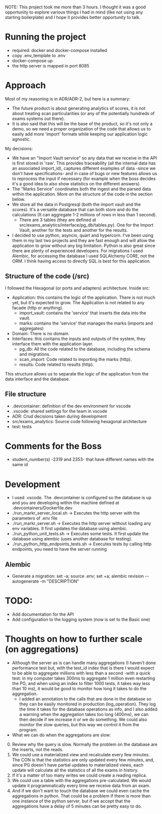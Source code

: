 NOTE: This project took me more than 3 hours. I thought it was a good opportunity to explore various things I had in mind (like not using any starting boilerplate) and I hope it provides better opportunity to talk.

# Running the project
- required: docker and docker-compose installed
- copy .env_template to .env
- docker-compose up
- the http server is mapped in port 8085

# Approach
Most of my reasoning is in ADR/ADR-2, but here is a summary:
- The future product is about generating analytics of scores, it is not about treating scan particularities (or any of the potentially hundreds of exams systems out there).
- It is also said that this will be the base of the product, so it's not only a demo, so we need a proper organization of the code that allows us to easily add more 'import' formats while keeping our application logic agnostic.

My decisions:
- We have an "Import Vault service"  so any data that we receive in the API is first stored in 'raw'. This provides traceability (all the internal data has an associated import_id), captures different examples of data -since we don't have specifications- and in case of bugs or new features allows us to reprocess the input if necessary (for example when the boss decides it's a good idea to also show statistics on the different answers).
- The "Marks Service" coordinates both the ingest and the parsed data within the application. More on the structure of the code in the section below.
- We store all the data in Postgresql (both the import vault and the scores). It's a versatile database that can both store and do the calculations (It can aggregate 1-2 millions of rows in less than 1 second).
    - There are 3 tables (they are defined at src/exams_analytics/interface/pg_db/tables.py). One for the Import Vault, another for the tests and another for the results.
- I decided to use python, asyncio, quart and hypercorn. I've been using them in my last two projects and they are fast enough and will allow the application to grow without any big limitation. Python is also great since there are plenty of experienced developers. For migrations I used Alembic, for accessing the database I used SQLAlchemy CORE, not the ORM. I think having access to directly SQL is best for this application.


## Structure of the code (/src)
I followed the Hexagonal (or ports and adapters) architecture.
Inside src:
- Application: this contains the logic of the application. There is not much yet, but it's expected to grow. The Application is not related to any facade (http or anything).
    - import_vault: contains the 'service' that inserts the data into the vault.
    - marks: contains the 'service' that manages the marks (imports and aggregates)
- Domain: There is no domain.
- Interfaces: this contains the inputs and outputs of the system, they interface them with the application layer.
    - pg_db: All the code related to the database, including the schema and migrations.
    - scan_import: Code related to importing the marks (http).
    - results: Code related to results (http).

This structure allows us to separate the logic of the application from the data interface and the database.

## File structure
- .devcontainer: definition of the dev environment for vscode
- .vscode: shared settings for the team in vscode
- ADR: Crud decisions taken during development
- src/exams_analytics: Source code following hexagonal architecture
- test: tests

# Comments for the Boss
- student_number(s) -2319 and 2353- that have different names with the same id


# Development
- I used .vscode. The .devcontainer is configured so the database is up and you are developing within the machine defined at .devcontainers/Dockerfile.dev
- ./run_markr_server_local.sh -> Executes the http server with the parameters of .env file
- ./run_markr_server.sh -> Executes the http server without loading any env variables. It first updates the database using alembic.
- ./run_python_unit_tests.sh -> Executes some tests. It first update the database using alembic (uses another database for testing).
- ./run_python_http_endpoints_tests.sh -> Executes tests by calling http endpoints, you need to have the server running

## Alembic 
- Generate a migration: set -a; source .env; set +a; alembic revision --autogenerate -m "DESCRIPTION"

# TODO:
- Add documentation for the API
- Add configuration to the logging system (now is set to the Basic one)

# Thoughts on how to further scale (on aggregations)
- Although the server as is can handle many aggregations (I haven't done performance test but, with the test_id index that is there I would expect to be able to aggregate millions with less than a second -with a quick test: in my computer takes 300ms to aggregate 1 million even restarting the PG, and when using an index to filter 1000 tests, it takes way less than 10 ms), it would be good to monitor how long it takes to do the aggregation. 
    - I added an annotation to the calls that are done in the database so they can be easily monitored in production (log_operation). They log the time it takes for the database operations as info, and I also added a warning when the aggregation takes too long (400ms), we can then decide if we increase it or we do something. We could also monitor the slow queries, but this way we control it from the program.
- What we can do when the aggregations are slow:
0) Review why the query is slow. Normally the problem on the database are the inserts, not the reads. 
1) We could use a materialized view and recalculate every few minutes. The CON is that the statistics are only updated every few minutes, and, since PG doesn't have partial updates to materialized views, each update will calculate all the statistics of all the exams in history.
2) If it's a matter of too many writes we could create a reading replica.
3) We could use a table with the aggregations pre-calculated. We would update it programmatically every time we receive data from an exam.
4) And if we don't want to touch the database we could even cache the aggregations in python. That could be a problem if there is more than one instance of the python server, but if we accept that the aggregations have a delay of 5 minutes can be pretty easy to do.



